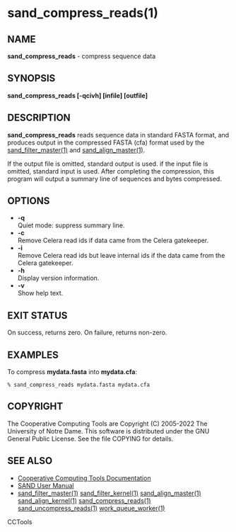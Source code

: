 






















# sand_compress_reads(1)

## NAME
**sand_compress_reads** - compress sequence data

## SYNOPSIS
**sand_compress_reads [-qcivh] [infile] [outfile]**

## DESCRIPTION

**sand_compress_reads** reads sequence data in standard FASTA format,
and produces output in the compressed FASTA (cfa) format used by
the [sand_filter_master(1)](sand_filter_master.md) and [sand_align_master(1)](sand_align_master.md).

If the output file is omitted, standard output is used.
if the input file is omitted, standard input is used.
After completing the compression, this program will output a summary
line of sequences and bytes compressed.

## OPTIONS


- **-q**<br />Quiet mode: suppress summary line.
- **-c**<br />Remove Celera read ids if data came from the Celera gatekeeper.
- **-i**<br />Remove Celera read ids but leave internal ids if the data came from the Celera gatekeeper.
- **-h**<br />Display version information.
- **-v**<br />Show help text.


## EXIT STATUS
On success, returns zero.  On failure, returns non-zero.

## EXAMPLES

To compress **mydata.fasta** into **mydata.cfa**:

```
% sand_compress_reads mydata.fasta mydata.cfa
```

## COPYRIGHT

The Cooperative Computing Tools are Copyright (C) 2005-2022 The University of Notre Dame.  This software is distributed under the GNU General Public License.  See the file COPYING for details.

## SEE ALSO


- [Cooperative Computing Tools Documentation]("../index.html")
- [SAND User Manual]("../sand.html")
- [sand_filter_master(1)](sand_filter_master.md)  [sand_filter_kernel(1)](sand_filter_kernel.md)  [sand_align_master(1)](sand_align_master.md)  [sand_align_kernel(1)](sand_align_kernel.md)  [sand_compress_reads(1)](sand_compress_reads.md)  [sand_uncompress_reads(1)](sand_uncompress_reads.md)  [work_queue_worker(1)](work_queue_worker.md)


CCTools
